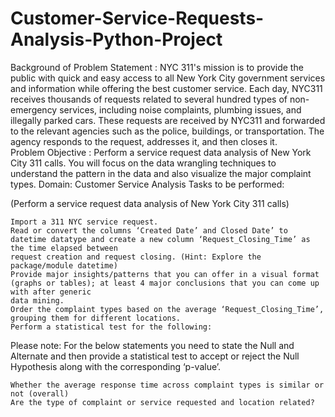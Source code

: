 # Customer-Service-Requests-Analysis-Python-Project
Background of Problem Statement : 
NYC 311's mission is to provide the public with quick and easy access to all New York City government services and information while offering the best customer service.
Each day, NYC311 receives thousands of requests related to several hundred types of non-emergency services, including noise complaints, plumbing issues, 
and illegally parked cars. These requests are received by NYC311 and forwarded to the relevant agencies such as the police, buildings, or transportation. 
The agency responds to the request, addresses it, and then closes it.  
Problem Objective :  Perform a service request data analysis of New York City 311 calls. You will focus on the data wrangling techniques to understand the
pattern in the data and also visualize the major complaint types. 
Domain: Customer Service
Analysis Tasks to be performed:

(Perform a service request data analysis of New York City 311 calls) 

    Import a 311 NYC service request.
    Read or convert the columns ‘Created Date’ and Closed Date’ to datetime datatype and create a new column ‘Request_Closing_Time’ as the time elapsed between 
    request creation and request closing. (Hint: Explore the package/module datetime)
    Provide major insights/patterns that you can offer in a visual format (graphs or tables); at least 4 major conclusions that you can come up with after generic 
    data mining.
    Order the complaint types based on the average ‘Request_Closing_Time’, grouping them for different locations.
    Perform a statistical test for the following:

Please note: For the below statements you need to state the Null and Alternate and then provide a statistical test to accept or reject the Null Hypothesis 
along with the corresponding ‘p-value’.

    Whether the average response time across complaint types is similar or not (overall)
    Are the type of complaint or service requested and location related?

